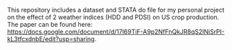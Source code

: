 This repository includes a dataset and STATA do file for my personal project on the effect of 2 weather indices (HDD and PDSI) on US crop production.
The paper can be found here: https://docs.google.com/document/d/17l69TiF-A9p2NfFnQkJR8qS2lNiSrPI-kL3tfcxdnbE/edit?usp=sharing.
